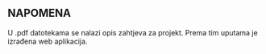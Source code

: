 ## NAPOMENA

U .pdf datotekama se nalazi opis zahtjeva za projekt. Prema tim uputama je izrađena web aplikacija.

